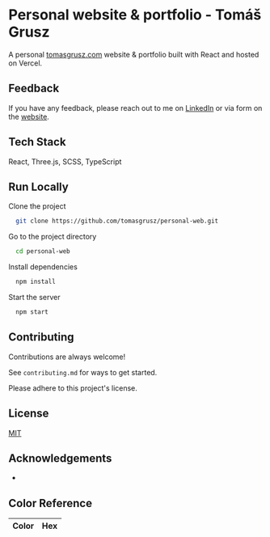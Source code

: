# Personal website & portfolio - Tomáš Grusz

A personal [tomasgrusz.com](https://tomasgrusz.com) website & portfolio built with React and hosted on Vercel.

## Feedback

If you have any feedback, please reach out to me on [LinkedIn](https://www.linkedin.com/in/tomasgrusz/) or via form on the [website](https://tomasgrusz.com).

## Tech Stack

React, Three.js, SCSS, TypeScript

## Run Locally

Clone the project

```bash
  git clone https://github.com/tomasgrusz/personal-web.git
```

Go to the project directory

```bash
  cd personal-web
```

Install dependencies

```bash
  npm install
```

Start the server

```bash
  npm start
```

## Contributing

Contributions are always welcome!

See `contributing.md` for ways to get started.

Please adhere to this project's license.

## License

[MIT](https://choosealicense.com/licenses/mit/)

## Acknowledgements

-

## Color Reference

| Color | Hex |
| ----- | --- |
